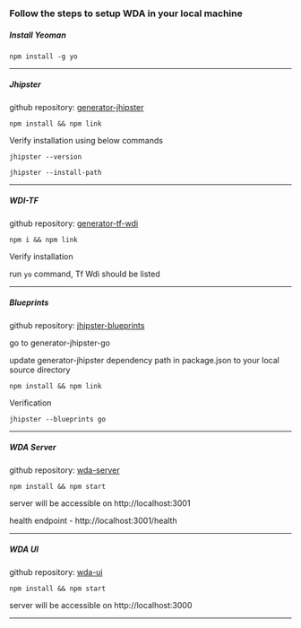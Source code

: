 ### Follow the steps to setup WDA in your local machine

##### Install Yeoman

```npm install -g yo```

----------------------------------------------------------------

##### Jhipster

github repository: [generator-jhipster](https://github.com/rohithteja-cmi/generator-jhipster)

```npm install && npm link```

Verify installation using below commands

```jhipster --version```

```jhipster --install-path```

----------------------------------------------------------------

##### WDI-TF

github repository: [generator-tf-wdi](https://github.com/coMakeIT-TIC/generator-tf-wdi)

```npm i && npm link```

Verify installation

run ```yo``` command, Tf Wdi should be listed

----------------------------------------------------------------

##### Blueprints

github repository: [jhipster-blueprints](https://github.com/coMakeIT-TIC/jhipster-blueprints)

go to generator-jhipster-go

update generator-jhipster dependency path in package.json to your local source directory

```npm install && npm link```

Verification

```jhipster --blueprints go```

----------------------------------------------------------------

##### WDA Server

github repository: [wda-server](https://github.com/coMakeIT-TIC/wda-server)

```npm install && npm start```

server will be accessible on http://localhost:3001

health endpoint - http://localhost:3001/health

----------------------------------------------------------------

##### WDA UI

github repository: [wda-ui](https://github.com/coMakeIT-TIC/wda-ui)

```npm install && npm start```

server will be accessible on http://localhost:3000

----------------------------------------------------------------
